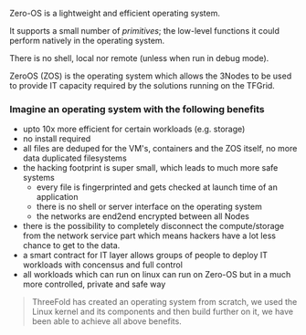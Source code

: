 Zero-OS is a lightweight and efficient operating system. 

It supports a small number of _primitives_; the low-level functions it could perform natively in the operating system.

There is no shell, local nor remote (unless when run in debug mode).

ZeroOS (ZOS) is the operating system which allows the 3Nodes to be used to provide IT capacity required by the solutions running on the TFGrid.

### Imagine an operating system with the following benefits

- upto 10x more efficient for certain workloads (e.g. storage)
- no install required
- all files are deduped for the VM's, containers and the ZOS itself, no more data duplicated filesystems
- the hacking footprint is super small, which leads to much more safe systems
    - every file is fingerprinted and gets checked at launch time of an application
    - there is no shell or server interface on the operating system
    - the networks are end2end encrypted between all Nodes
- there is the possibility to completely disconnect the compute/storage from the network service part which means hackers have a lot less chance to get to the data.
- a smart contract for IT layer allows groups of people to deploy IT workloads with concensus and full control
- all workloads which can run on linux can run on Zero-OS but in a much more controlled, private and safe way

> ThreeFold has created an operating system from scratch, we used the Linux kernel and its components and then build further on it, we have been able to achieve all above benefits.
